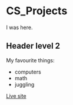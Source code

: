 # CS_Projects

I was here.

## Header level 2

My favourite things:
 - computers
 - math
 - juggling


<a href="https://melissinos23.github.io/CS_Projects/" target="_blank"> Live site</a>

